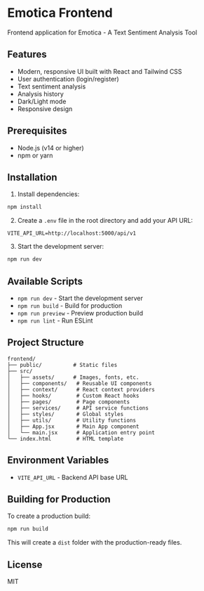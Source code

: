 # Emotica Frontend

Frontend application for Emotica - A Text Sentiment Analysis Tool

## Features

- Modern, responsive UI built with React and Tailwind CSS
- User authentication (login/register)
- Text sentiment analysis
- Analysis history
- Dark/Light mode
- Responsive design

## Prerequisites

- Node.js (v14 or higher)
- npm or yarn

## Installation

1. Install dependencies:

```bash
npm install
```

2. Create a `.env` file in the root directory and add your API URL:

```
VITE_API_URL=http://localhost:5000/api/v1
```

3. Start the development server:

```bash
npm run dev
```

## Available Scripts

- `npm run dev` - Start the development server
- `npm run build` - Build for production
- `npm run preview` - Preview production build
- `npm run lint` - Run ESLint

## Project Structure

```
frontend/
├── public/          # Static files
├── src/
│   ├── assets/      # Images, fonts, etc.
│   ├── components/   # Reusable UI components
│   ├── context/      # React context providers
│   ├── hooks/        # Custom React hooks
│   ├── pages/        # Page components
│   ├── services/     # API service functions
│   ├── styles/       # Global styles
│   ├── utils/        # Utility functions
│   ├── App.jsx       # Main App component
│   └── main.jsx      # Application entry point
└── index.html        # HTML template
```

## Environment Variables

- `VITE_API_URL` - Backend API base URL

## Building for Production

To create a production build:

```bash
npm run build
```

This will create a `dist` folder with the production-ready files.

## License

MIT
